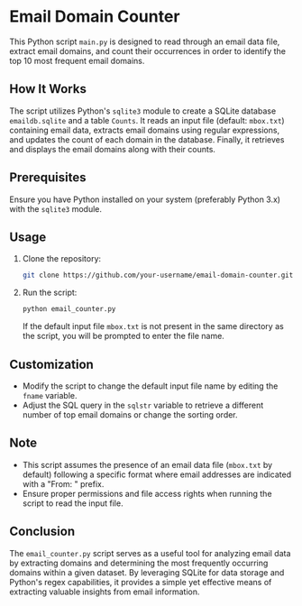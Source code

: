 # Email Domain Counter

This Python script `main.py` is designed to read through an email data file, extract email domains, and count their occurrences in order to identify the top 10 most frequent email domains.

## How It Works

The script utilizes Python's `sqlite3` module to create a SQLite database `emaildb.sqlite` and a table `Counts`. It reads an input file (default: `mbox.txt`) containing email data, extracts email domains using regular expressions, and updates the count of each domain in the database. Finally, it retrieves and displays the email domains along with their counts.

## Prerequisites

Ensure you have Python installed on your system (preferably Python 3.x) with the `sqlite3` module.

## Usage

1. Clone the repository:

   ```bash
   git clone https://github.com/your-username/email-domain-counter.git
   ```

2. Run the script:

   ```bash
   python email_counter.py
   ```

   If the default input file `mbox.txt` is not present in the same directory as the script, you will be prompted to enter the file name.

## Customization

- Modify the script to change the default input file name by editing the `fname` variable.
- Adjust the SQL query in the `sqlstr` variable to retrieve a different number of top email domains or change the sorting order.

## Note

- This script assumes the presence of an email data file (`mbox.txt` by default) following a specific format where email addresses are indicated with a "From: " prefix.
- Ensure proper permissions and file access rights when running the script to read the input file.


## Conclusion

The `email_counter.py` script serves as a useful tool for analyzing email data by extracting domains and determining the most frequently occurring domains within a given dataset. By leveraging SQLite for data storage and Python's regex capabilities, it provides a simple yet effective means of extracting valuable insights from email information.
